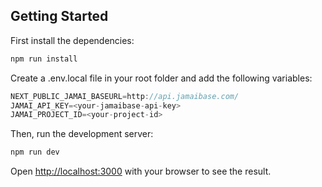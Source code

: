## Getting Started

First install the dependencies:
```bash
npm run install
```

Create a .env.local file in your root folder and add the following variables:
```javascript
NEXT_PUBLIC_JAMAI_BASEURL=http://api.jamaibase.com/
JAMAI_API_KEY=<your-jamaibase-api-key>
JAMAI_PROJECT_ID=<your-project-id>
```

Then, run the development server:

```bash
npm run dev
```

Open [http://localhost:3000](http://localhost:3000) with your browser to see the result.